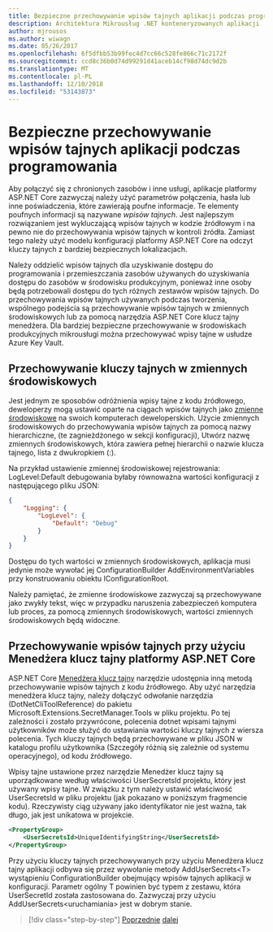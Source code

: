 ```yaml
---
title: Bezpieczne przechowywanie wpisów tajnych aplikacji podczas programowania
description: Architektura Mikrousług .NET konteneryzowanych aplikacji .NET | Bezpieczne przechowywanie wpisów tajnych aplikacji podczas programowania
author: mjrousos
ms.author: wiwagn
ms.date: 05/26/2017
ms.openlocfilehash: 6f5dfbb53b99fec4d7cc66c528fe866c71c2172f
ms.sourcegitcommit: ccd8c36b0d74d99291d41aceb14cf98d74dc9d2b
ms.translationtype: MT
ms.contentlocale: pl-PL
ms.lasthandoff: 12/10/2018
ms.locfileid: "53143873"
---
```

# <a name="storing-application-secrets-safely-during-development"></a>Bezpieczne przechowywanie wpisów tajnych aplikacji podczas programowania

Aby połączyć się z chronionych zasobów i inne usługi, aplikacje platformy ASP.NET Core zazwyczaj należy użyć parametrów połączenia, hasła lub inne poświadczenia, które zawierają poufne informacje. Te elementy poufnych informacji są nazywane *wpisów tajnych*. Jest najlepszym rozwiązaniem jest wykluczającą wpisów tajnych w kodzie źródłowym i na pewno nie do przechowywania wpisów tajnych w kontroli źródła. Zamiast tego należy użyć modelu konfiguracji platformy ASP.NET Core na odczyt kluczy tajnych z bardziej bezpiecznych lokalizacjach.

Należy oddzielić wpisów tajnych dla uzyskiwanie dostępu do programowania i przemieszczania zasobów używanych do uzyskiwania dostępu do zasobów w środowisku produkcyjnym, ponieważ inne osoby będą potrzebowali dostępu do tych różnych zestawów wpisów tajnych. Do przechowywania wpisów tajnych używanych podczas tworzenia, wspólnego podejścia są przechowywanie wpisów tajnych w zmiennych środowiskowych lub za pomocą narzędzia ASP.NET Core klucz tajny menedżera. Dla bardziej bezpieczne przechowywanie w środowiskach produkcyjnych mikrousługi można przechowywać wpisy tajne w usłudze Azure Key Vault.

## <a name="storing-secrets-in-environment-variables"></a>Przechowywanie kluczy tajnych w zmiennych środowiskowych

Jest jednym ze sposobów odróżnienia wpisy tajne z kodu źródłowego, deweloperzy mogą ustawić oparte na ciągach wpisów tajnych jako [zmienne środowiskowe](https://docs.microsoft.com/aspnet/core/security/app-secrets#environment-variables) na swoich komputerach deweloperskich. Użycie zmiennych środowiskowych do przechowywania wpisów tajnych za pomocą nazwy hierarchiczne, (te zagnieżdżonego w sekcji konfiguracji), Utwórz nazwę zmiennych środowiskowych, która zawiera pełnej hierarchii o nazwie klucza tajnego, lista z dwukropkiem (:).

Na przykład ustawienie zmiennej środowiskowej rejestrowania: LogLevel:Default debugowania byłaby równoważna wartości konfiguracji z następującego pliku JSON:

```json
{
    "Logging": {
        "LogLevel": {
            "Default": "Debug"
        }
    }
}
```

Dostępu do tych wartości w zmiennych środowiskowych, aplikacja musi jedynie może wywołać jej ConfigurationBuilder AddEnvironmentVariables przy konstruowaniu obiektu IConfigurationRoot.

Należy pamiętać, że zmienne środowiskowe zazwyczaj są przechowywane jako zwykły tekst, więc w przypadku naruszenia zabezpieczeń komputera lub proces, za pomocą zmiennych środowiskowych, wartości zmiennych środowiskowych będą widoczne.

## <a name="storing-secrets-using-the-aspnet-core-secret-manager"></a>Przechowywanie wpisów tajnych przy użyciu Menedżera klucz tajny platformy ASP.NET Core

ASP.NET Core [Menedżera klucz tajny](https://docs.microsoft.com/aspnet/core/security/app-secrets#secret-manager) narzędzie udostępnia inną metodą przechowywanie wpisów tajnych z kodu źródłowego. Aby użyć narzędzia menedżera klucz tajny, należy dołączyć odwołanie narzędzia (DotNetCliToolReference) do pakietu Microsoft.Extensions.SecretManager.Tools w pliku projektu. Po tej zależności i zostało przywrócone, polecenia dotnet wpisami tajnymi użytkowników może służyć do ustawiania wartości kluczy tajnych z wiersza polecenia. Tych kluczy tajnych będą przechowywane w pliku JSON w katalogu profilu użytkownika (Szczegóły różnią się zależnie od systemu operacyjnego), od kodu źródłowego.

Wpisy tajne ustawione przez narzędzie Menedżer klucz tajny są uporządkowane według właściwości UserSecretsId projektu, który jest używany wpisy tajne. W związku z tym należy ustawić właściwość UserSecretsId w pliku projektu (jak pokazano w poniższym fragmencie kodu). Rzeczywisty ciąg używany jako identyfikator nie jest ważna, tak długo, jak jest unikatowa w projekcie.

```xml
<PropertyGroup>
    <UserSecretsId>UniqueIdentifyingString</UserSecretsId>
</PropertyGroup>
```

Przy użyciu kluczy tajnych przechowywanych przy użyciu Menedżera klucz tajny aplikacji odbywa się przez wywołanie metody AddUserSecrets&lt;T&gt; wystąpieniu ConfigurationBuilder obejmujący wpisów tajnych aplikacji w konfiguracji. Parametr ogólny T powinien być typem z zestawu, która UserSecretId została zastosowana do. Zazwyczaj przy użyciu AddUserSecrets&lt;uruchamiania&gt; jest w dobrym stanie.


>[!div class="step-by-step"]
>[Poprzednie](authorization-net-microservices-web-applications.md)
>[dalej](azure-key-vault-protects-secrets.md)